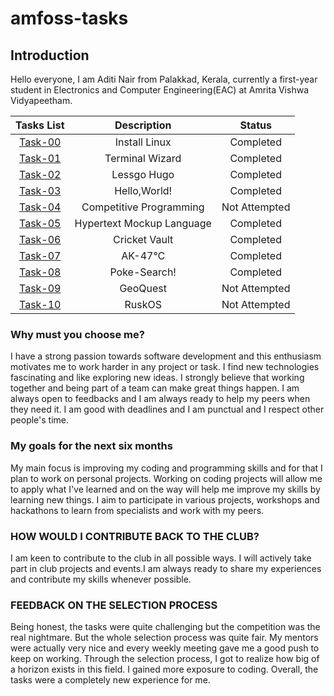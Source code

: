 # amfoss-tasks

## Introduction
Hello everyone,
I am Aditi Nair from Palakkad, Kerala, currently a first-year student in Electronics and Computer Engineering(EAC) at Amrita Vishwa Vidyapeetham.

| Tasks List                                                                 | Description                 | Status              |
|:-------------:                                                             |:---------------------------:|:--------------:     |
| [Task-00](https://github.com/addynair/amfoss-tasks/tree/main/Task-00)      | Install Linux               | Completed           |
| [Task-01](https://github.com/addynair/amfoss-tasks/tree/main/Task-01)      | Terminal Wizard             | Completed           |
| [Task-02](https://github.com/addynair/amfoss-tasks/tree/main/Task-02)      | Lessgo Hugo                 | Completed           |
| [Task-03](https://github.com/addynair/amfoss-tasks/tree/main/Task-03)      | Hello,World!                | Completed           |
| [Task-04]()                                                                | Competitive Programming     | Not Attempted       |
| [Task-05](https://github.com/addynair/amfoss-tasks/tree/main/Task-05)      | Hypertext Mockup Language   | Completed           |
| [Task-06](https://github.com/addynair/amfoss-tasks/tree/main/Task-06)      | Cricket Vault               | Completed           |
| [Task-07](https://github.com/addynair/amfoss-tasks/tree/main/Task-07)      | AK-47℃                     | Completed           |
| [Task-08](https://github.com/addynair/amfoss-tasks/tree/main/Task-08)      | Poke-Search!                | Completed           |
| [Task-09]()                                                                | GeoQuest                    | Not Attempted       |
| [Task-10]()                                                                | RuskOS                      | Not Attempted       |


### Why must you choose me?

I have a strong passion towards software development and this enthusiasm motivates me to work harder in any project or task. I find new technologies fascinating and like exploring new ideas. I strongly believe that working together and being part of a team can make great things happen. I am always open to feedbacks and I am always ready to help my peers when they need it. I am good with deadlines and I am punctual and I respect other people's time.


### My goals for the next six months

My main focus is improving my coding and programming skills and for that I plan to work on personal projects. Working on coding projects will allow me to apply what I've learned and on the way will help me improve my skills by learning new things. I aim to participate in various projects, workshops and hackathons to learn from specialists and work with my peers.


### HOW WOULD I CONTRIBUTE BACK TO THE CLUB?
I am keen to contribute to the club in all possible ways. I will actively take part in club projects and events.I am always ready to share my experiences and contribute my skills whenever possible.

### FEEDBACK ON THE SELECTION PROCESS
Being honest, the tasks were quite challenging but the competition was the real nightmare. But the whole selection process was quite fair. My mentors were actually very nice and every weekly meeting gave me a good push to keep on working. Through the selection process, I got to realize how big of a horizon exists in this field. I gained more exposure to coding. Overall, the tasks were a completely new experience for me.


